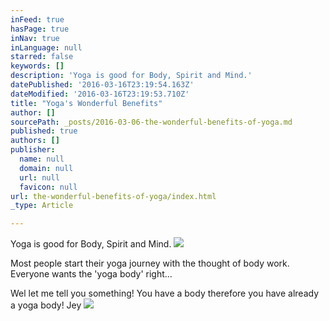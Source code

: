 ```yaml
---
inFeed: true
hasPage: true
inNav: true
inLanguage: null
starred: false
keywords: []
description: 'Yoga is good for Body, Spirit and Mind.'
datePublished: '2016-03-16T23:19:54.163Z'
dateModified: '2016-03-16T23:19:53.710Z'
title: "Yoga's Wonderful Benefits"
author: []
sourcePath: _posts/2016-03-06-the-wonderful-benefits-of-yoga.md
published: true
authors: []
publisher:
  name: null
  domain: null
  url: null
  favicon: null
url: the-wonderful-benefits-of-yoga/index.html
_type: Article

---
```

Yoga is good for Body, Spirit and Mind.
![](https://the-grid-user-content.s3-us-west-2.amazonaws.com/738c5a6e-81d7-4e65-837a-0faa260f9096.jpg)

Most people start their yoga journey with the thought of body work. Everyone wants the 'yoga body' right...

Wel let me tell you something! You have a body therefore you have already a yoga body! Jey ![](https://s3-us-west-2.amazonaws.com/the-grid-img/p/bc49cb52b7d997c9c9cd8cd0e85257c9ae754349.jpg)